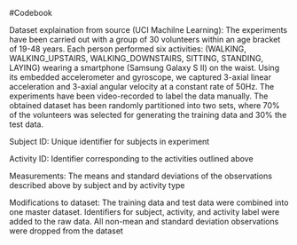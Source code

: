 #Codebook

Dataset explaination from source (UCI Machilne Learning):
The experiments have been carried out with a group of 30 volunteers within an age bracket of 19-48 years. 
Each person performed six activities:
(WALKING, WALKING_UPSTAIRS, WALKING_DOWNSTAIRS, SITTING, STANDING, LAYING) 
wearing a smartphone (Samsung Galaxy S II) on the waist. Using its embedded accelerometer and gyroscope, 
we captured 3-axial linear acceleration and 3-axial angular velocity at a constant rate of 50Hz. 
The experiments have been video-recorded to label the data manually. 
The obtained dataset has been randomly partitioned into two sets, 
where 70% of the volunteers was selected for generating the training data and 30% the test data. 

Subject ID: Unique identifier for subjects in experiment

Activity ID:  Identifier corresponding to the activities outlined above

Measurements: The means and standard deviations of the observations described above by subject and by activity type

Modifications to dataset:  The training data and test data were combined into one master dataset.  Identifiers for subject, activity, 
and activity label were added to the raw data.  All non-mean and standard deviation observations were dropped from the dataset
